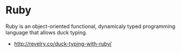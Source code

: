 # Ruby

Ruby is an object-oriented functional, dynamicaly typed programming language that allows duck typing.

  - http://revelry.co/duck-typing-with-ruby/
